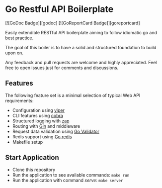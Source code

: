 # Go Restful API Boilerplate

[![GoDoc Badge]][godoc] [![GoReportCard Badge]][goreportcard]

Easily extendible RESTful API boilerplate aiming to follow idiomatic go and best practice.

The goal of this boiler is to have a solid and structured foundation to build upon on.

Any feedback and pull requests are welcome and highly appreciated. Feel free to open issues just for comments and discussions.

## Features

The following feature set is a minimal selection of typical Web API requirements:

- Configuration using [viper](https://github.com/spf13/viper)
- CLI features using [cobra](https://github.com/spf13/cobra)
- Structured logging with [zap](https://github.com/uber-go/zap)
- Routing with [Gin](https://github.com/gin-gonic/gin) and middleware
- Request data validation using [Go Validator](https://github.com/go-playground/validator)
- Redis support using [Go redis](https://github.com/go-redis/redis/)
- Makefile setup

## Start Application

- Clone this repository
- Run the application to see available commands: `make run`
- Run the application with command _serve_: `make server`